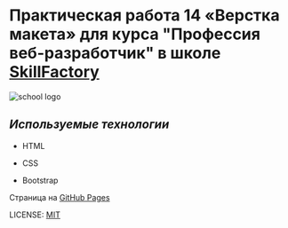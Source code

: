 
# Практическая работа 14 «Верстка макета» для курса "Профессия веб-разработчик" в школе [SkillFactory](https://skillfactory.ru/)

![school logo](https://lms.skillfactory.ru/static/base-theme-ironwood/images/logo.png)

## *Используемые технологии*

* HTML

* CSS

* Bootstrap 


Страница на [GitHub Pages](https://zv2020.github.io/Module-14/)


LICENSE: [MIT](/LICENSE.md)
